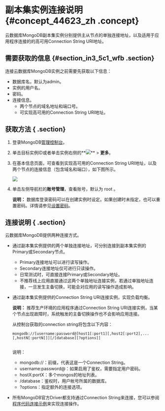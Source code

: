# 副本集实例连接说明 {#concept_44623_zh .concept}

云数据库MongoDB副本集实例分别提供主从节点的单独连接地址，以及适用于应用程序连接的的高可用Connection String URI地址。

## 需要获取的信息 {#section_in3_5c1_wfb .section}

连接云数据库MongoDB实例之前需要先获取以下信息：

-   数据库名，默认为admin。
-   实例的用户名。
-   密码。
-   连接信息。
    -   两个节点的域名地址和端口号。
    -   可实现高可用的Connection String URI地址。

## 获取方法 { .section}

1.  登录MongoDB[管理控制台](https://mongodb.console.aliyun.com/#/mongodb/list)。
2.  单击目标实例ID或者单击实例右侧的**![](http://static-aliyun-doc.oss-cn-hangzhou.aliyuncs.com/assets/img/6671/154267870713267_zh-CN.png)** \> **更多**。
3.  在基本信息页面，可查看到实现高可用的Connection String URI地址，以及两个节点的连接信息（包含域名和端口），如下图所示。

    ![](http://static-aliyun-doc.oss-cn-hangzhou.aliyuncs.com/assets/img/6672/154267870713778_zh-CN.png)

4.  单击左侧导航栏的**账号管理**，查看账号，默认为 root 。

    **说明：** 数据库登录密码可以在创建实例时设定。如果创建时未指定，也可以重置密码。详情请参见[设置密码](intl.zh-CN/副本集快速入门/设置密码.md#)。


## 连接说明 { .section}

云数据库MongoDB提供两种连接方式。

-   通过副本集实例提供的两个单独连接地址，可分别连接到副本集实例的Primary或Secondary节点。
    -   Primary连接地址可以进行读写操作。
    -   Secondary连接地址仅可进行只读操作。
    -   日常测试时，可直接连接Primary或Secondary地址。
    -   不推荐线上应用直接通过这两个单独地址连接实例，若通过单独地址连接，一旦发生主备切换，可能会对应用的读写操作造成影响。
-   通过副本集实例提供的Connection String URI连接实例，实现负载均衡。

    **说明：** 推荐生产环境的应用程序通过Connection String URI连接实例，当某个节点出现故障时，系统触发的主备切换操作也不会影响应用连接。

    从控制台获取的connection string将包含以下内容：

    ```
    mongodb://[username:password@]host1[:port1][,host2[:port2],...[,hostN[:portN]]][/[database][?options]]
                        
    ```

    说明：

    -   mongodb://：前缀，代表这是一个Connection String。
    -   username:password@：如果启用了鉴权，需要指定用户密码。
    -   hostX:portX：多个mongos的地址列表。
    -   /database：鉴权时，用户帐号所属的数据库。
    -   ?options：指定额外的连接选项。
-   所有MongoDB官方Driver都支持通过Connection String来连接，您可以参阅[程序代码连接示例](https://www.alibabacloud.com/help/zh/doc-detail/44630.htm)来实现连接操作。


